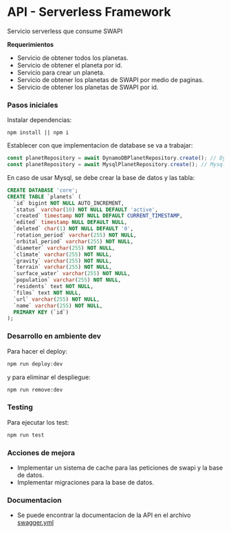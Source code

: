 # API - Serverless Framework

Servicio serverless que consume SWAPI

**Requerimientos**

- Servicio de obtener todos los planetas.
- Servicio de obtener el planeta por id.
- Servicio para crear un planeta.
- Servicio de obtener los planetas de SWAPI por medio de paginas.
- Servicio de obtener los planetas de SWAPI por id.

### Pasos iniciales

Instalar dependencias:

```
npm install || npm i
```

Establecer con que implementacion de database se va a trabajar:

```typescript
const planetRepository = await DynamoDBPlanetRepository.create(); // DynamoDB
const planetRepository = await MysqlPlanetRepository.create(); // Mysql
```

En caso de usar Mysql, se debe crear la base de datos y las tabla:

```sql
CREATE DATABASE 'core';
CREATE TABLE `planets` (
  `id` bigint NOT NULL AUTO_INCREMENT,
  `status` varchar(10) NOT NULL DEFAULT 'active',
  `created` timestamp NOT NULL DEFAULT CURRENT_TIMESTAMP,
  `edited` timestamp NULL DEFAULT NULL,
  `deleted` char(1) NOT NULL DEFAULT '0',
  `rotation_period` varchar(255) NOT NULL,
  `orbital_period` varchar(255) NOT NULL,
  `diameter` varchar(255) NOT NULL,
  `climate` varchar(255) NOT NULL,
  `gravity` varchar(255) NOT NULL,
  `terrain` varchar(255) NOT NULL,
  `surface_water` varchar(255) NOT NULL,
  `population` varchar(255) NOT NULL,
  `residents` text NOT NULL,
  `films` text NOT NULL,
  `url` varchar(255) NOT NULL,
  `name` varchar(255) NOT NULL,
  PRIMARY KEY (`id`)
);
```

### Desarrollo en ambiente dev

Para hacer el deploy:

```bash
npm run deploy:dev
```

y para eliminar el despliegue:

```bash
npm run remove:dev
```

### Testing

Para ejecutar los test:

```bash
npm run test
```

### Acciones de mejora

- Implementar un sistema de cache para las peticiones de swapi y la base de datos.
- Implementar migraciones para la base de datos.

### Documentacion

- Se puede encontrar la documentacion de la API en el archivo [swagger.yml](SWAGGER)
